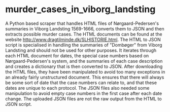 # murder_cases_in_viborg_landsting
A Python based scraper that handles HTML files of Nørgaard-Pedersen's summaries in Viborg Landsting 1569-1666, converts them to JSON and then extracts possible murder cases.
The HTML documents can be found at the website http://www.dragtilminde.dk/SLHISTORIE.html. 
The HTML to JSON script is specialised in handling the summaries of "Dombøger" from Viborg Landsting and should not be used for other purposes.
It iterates through each HTML document for dates, the special case numbers based on Nørgaard-Pedersen's system, and the summaries of each case description and creates a dictionary that is then converted to JSON.
After downloading the HTML files, they have been manipulated to avoid too many exceptions in an already fairly unstructured document. This ensures that there will always be some sort of date that the case numbers can relate to, and that these dates are unique to each protocol.
The JSON files also needed some manipulation to avoid empty case numbers in the first case after each date change. The uploaded JSON files are not the raw output from the HTML to JSON script.
